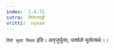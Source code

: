 ```yaml
---
index:  1.4.71
sutra:  तिरोऽन्तर्द्धौ
vritti:  nyasa
---
```


`तिरो भूत्वा स्थितः` इति। अनृजुर्भूत्वा, पार्श्वतो भूत्वेत्यर्थः।।

